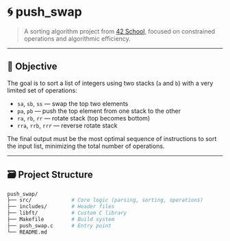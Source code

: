 # 🌀 push_swap

> A sorting algorithm project from [42 School](https://42.fr), focused on constrained operations and algorithmic efficiency.

---

## 🧠 Objective

The goal is to sort a list of integers using two stacks (`a` and `b`) with a very limited set of operations:

- `sa`, `sb`, `ss` — swap the top two elements
- `pa`, `pb` — push the top element from one stack to the other
- `ra`, `rb`, `rr` — rotate stack (top becomes bottom)
- `rra`, `rrb`, `rrr` — reverse rotate stack

The final output must be the most optimal sequence of instructions to sort the input list, minimizing the total number of operations.

---

## 🗃️ Project Structure

```bash
push_swap/
├── src/             # Core logic (parsing, sorting, operations)
├── includes/        # Header files
├── libft/           # Custom C library
├── Makefile         # Build system
├── push_swap.c      # Entry point
└── README.md
